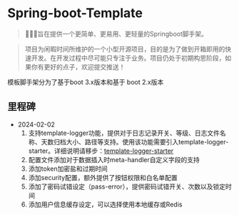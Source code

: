 # Spring-boot-Template

> 🚀🚀🚀旨在提供一个更简单、更易用、更轻量的Springboot脚手架。

> 项目为闲暇时间所维护的一个小型开源项目，目的是为了做到开箱即用的快速开发。在开发过程中尽可能只专注于业务。项目仍处于初期构思阶段，如果你有更好的点子，欢迎提交推送！

模板脚手架分为了基于boot 3.x版本和基于 boot 2.x版本

## 里程碑

- 2024-02-02
  1. 支持template-logger功能，提供对于日志记录开关、等级、日志文件名称、天数归档大小、路径等支持。使用该功能需要引入template-logger-starter。详细说明请移步：[template-logger-starter](https://github.com/Nan1mono/template-logger-starter)
  2. 配置文件添加对于数据插入时meta-handler自定义字段的支持
  3. 添加token加密盐和过期时间
  4. 添加security配置，额外提供了按钮权限和白名单配置
  5. 添加了密码试错设定（pass-error），提供密码试错开关、次数以及锁定时间
  6. 添加用户信息缓存设定，可以选择使用本地缓存或Redis